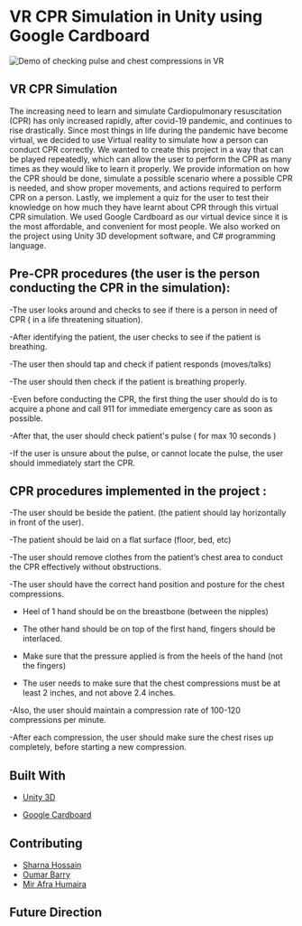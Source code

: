 # VR CPR Simulation in Unity using Google Cardboard

![Demo of checking pulse and chest compressions in VR](Assets/Screenshots/demo.gif)

## VR CPR Simulation

The increasing need to learn and simulate Cardiopulmonary resuscitation (CPR) has only increased rapidly, after covid-19 pandemic, and continues to rise drastically. Since most things in life during the pandemic have become virtual, we decided to use Virtual reality to simulate how a person can conduct CPR correctly. We wanted to create this project in a way that can be played repeatedly, which can allow the user to perform the CPR as many times as they would like to learn it properly. We provide information on how the CPR should be done, simulate a possible scenario where a possible CPR is needed, and show proper movements, and actions required to perform CPR on a person. Lastly, we implement a quiz for the user to test their knowledge on how much they have learnt about CPR through this virtual CPR simulation. We used Google Cardboard as our virtual device since it is the most affordable, and convenient for most people. We also worked on the project using Unity 3D development software, and C# programming language. 

## Pre-CPR procedures (the user is the person conducting the CPR in the simulation): 
-The user looks around and checks to see if there is a person in need of CPR ( in a life threatening situation).

-After identifying the patient, the user checks to see if the patient is breathing. 

-The user then should tap and check if patient responds (moves/talks)
       
-The user should then check if the patient is breathing properly.

-Even before conducting the CPR, the first thing the user should do is to acquire a phone and call 911 for immediate emergency care as soon as possible.

-After that, the user should check patient's pulse ( for max 10 seconds )

-If the user is unsure about the pulse, or cannot locate the pulse, the user should immediately start the CPR.

## CPR procedures implemented in the project :
-The user should be beside the patient. (the patient should lay horizontally in front of the user).

-The patient should be laid on a flat surface (floor, bed, etc)

-The user should remove clothes from the patient’s chest area to conduct the CPR effectively without obstructions.

-The user should have the correct hand position and posture for the chest compressions.

  * Heel of 1 hand should be on the breastbone (between the nipples)
            
  * The other hand should be on top of the first hand, fingers should be interlaced.
          
  * Make sure that the pressure applied is from the heels of the hand (not the fingers)
 
  * The user needs to make sure that the chest compressions  must  be at least 2 inches, and not above 2.4 inches. 

-Also, the user  should maintain a compression rate of 100-120 compressions per minute.

-After each compression, the user should make sure the chest rises up completely, before starting a new compression.

## Built With

* [Unity 3D](https://unity.com/) 

* [Google Cardboard](https://arvr.google.com/cardboard/)

## Contributing

- [Sharna Hossain](https://github.com/sharnajh)  
- [Oumar Barry](https://github.com/OumB2021)
- [Mir Afra Humaira](https://github.com/mirahumaira)

## Future Direction




